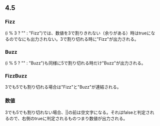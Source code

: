 ## 4.5
### Fizz
(i % 3 ? "" : "Fizz")では、数値を3で割りきれない（余りがある）時はtrueになるのでなにも出力されない。3で割り切れる時に"Fizz"が出力される。  
### Buzz
(i % 5 ? "" : "Buzz")も同様に5で割り切れる時だけ"Buzz"が出力される。  
### FizzBuzz
3でも5でも割り切れる場合は"Fizz"と"Buzz"が連結される。
### 数値
3でも5でも割り切れない場合、||の前は空文字になる。それはfalseと判定されるので、右側のtrueに判定されるものつまり数値が出力される。